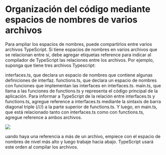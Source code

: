 # Organización del código mediante espacios de nombres de varios archivos

Para ampliar los espacios de nombres, puede compartirlos entre varios archivos TypeScript. Si tiene espacios de nombres en varios archivos que se relacionan entre sí, debe agregar etiquetas reference para indicar al compilador de TypeScript las relaciones entre los archivos. Por ejemplo, suponga que tiene tres archivos Typescript:

interfaces.ts, que declara un espacio de nombres que contiene algunas definiciones de interfaz.
functions.ts, que declara un espacio de nombres con funciones que implementan las interfaces en interfaces.ts.
main.ts, que llama a las funciones de functions.ts y representa el código principal de la aplicación.
Para informar a TypeScript de la relación entre interfaces.ts y functions.ts, agregue reference a interfaces.ts mediante la sintaxis de barra diagonal triple (///) a la parte superior de functions.ts. Y luego, en main.ts, que está relacionado tanto con interfaces.ts como con functions.ts, agregue reference a ambos archivos.

<img src="https://learn.microsoft.com/es-mx/training/modules/typescript-namespaces-organize-code/media/multi-file-namespaces.png">

uando haya una referencia a más de un archivo, empiece con el espacio de nombres de nivel más alto y luego trabaje hacia abajo. TypeScript usará este orden al compilar los archivos.